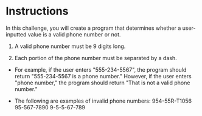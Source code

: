 # Instructions

In this challenge, you will create a program that determines whether a user-inputted value is a valid phone number or not.


1. A valid phone number must be 9 digits long.

2. Each portion of the phone number must be separated by a dash.

- For example, if the user enters "555-234-5567", the program should return "555-234-5567 is a phone number." However, if the user enters "phone number," the program should return "That is not a valid phone number."

- The following are examples of invalid phone numbers:
954-55R-T1056 
95-567-7890
9-5-5-67-789
